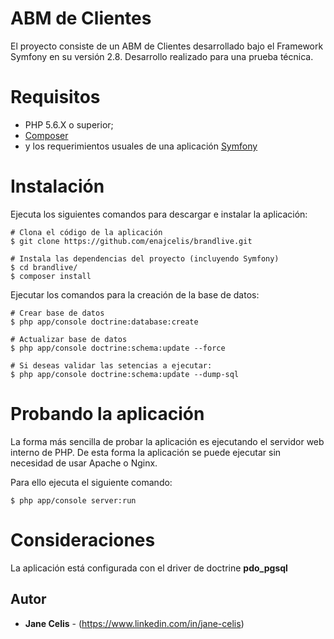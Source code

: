 # ABM de Clientes

El proyecto consiste de un ABM de Clientes desarrollado bajo el Framework Symfony en su versión 2.8.
Desarrollo realizado para una prueba técnica.

# Requisitos

* PHP 5.6.X o superior;
* [Composer](https://getcomposer.org/)
* y los requerimientos usuales de una aplicación [Symfony](https://symfony.com/doc/current/setup.html)

# Instalación
Ejecuta los siguientes comandos para descargar e instalar la aplicación:

```
# Clona el código de la aplicación
$ git clone https://github.com/enajcelis/brandlive.git

# Instala las dependencias del proyecto (incluyendo Symfony)
$ cd brandlive/
$ composer install
```
Ejecutar los comandos para la creación de la base de datos:

```
# Crear base de datos
$ php app/console doctrine:database:create

# Actualizar base de datos
$ php app/console doctrine:schema:update --force  

# Si deseas validar las setencias a ejecutar:
$ php app/console doctrine:schema:update --dump-sql
```

# Probando la aplicación

La forma más sencilla de probar la aplicación es ejecutando el servidor web interno de PHP. De esta forma la aplicación se puede ejecutar sin necesidad de usar Apache o Nginx.

Para ello ejecuta el siguiente comando:

```
$ php app/console server:run
```

# Consideraciones
La aplicación está configurada con el driver de doctrine **pdo_pgsql**

## Autor

* **Jane Celis** - (https://www.linkedin.com/in/jane-celis)
